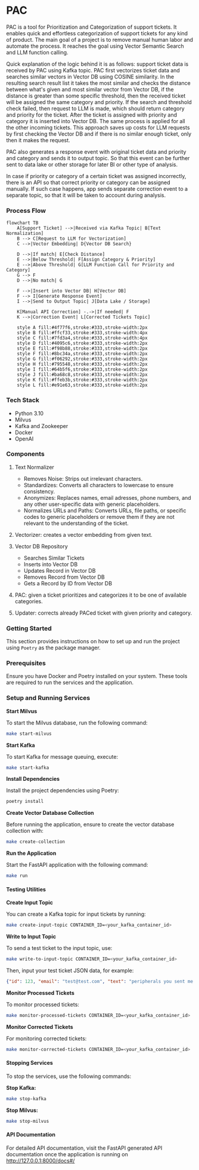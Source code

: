 # PAC

PAC is a tool for Prioritization and Categorization of support tickets. It enables quick and effortless categorization of support tickets for any kind of product. The main goal of a project is to remove manual human labor and automate the process. It reaches the goal using Vector Semantic Search and LLM function calling.

Quick explanation of the logic behind it is as follows: support ticket data is received by PAC using Kafka topic. PAC first vectorizes ticket data and searches similar vectors in Vector DB using COSINE similarity. In the resulting search result list it takes the most similar and checks the distance between what's given and most similar vector from Vector DB, if the distance is greater than some specific threshold, then the received ticket will be assigned the same category and priority. If the search and threshold check failed, then request to LLM is made, which should return category and priority for the ticket. After the ticket is assigned with priority and category it is inserted into Vector DB. The same process is applied for all the other incoming tickets. This approach saves up costs for LLM requests by first checking the Vector DB and if there is no similar enough ticket, only then it makes the request.

PAC also generates a response event with original ticket data and priority and category and sends it to output topic. So that this event can be further sent to data lake or other storage for later BI or other type of analysis.

In case if priority or category of a certain ticket was assigned incorrectly, there is an API so that correct priority or category can be assigned manually. If such case happens, app sends separate correction event to a separate topic, so that it will be taken to account during analysis.

### Process Flow

```mermaid
flowchart TB
    A[Support Ticket] -->|Received via Kafka Topic| B[Text Normalization]
    B --> C[Request to LLM for Vectorization]
    C -->|Vector Embedding| D{Vector DB Search}

    D -->|If match| E[Check Distance]
    E -->|Below Threshold| F[Assign Category & Priority]
    E -->|Above Threshold| G[LLM Function Call for Priority and Category]
    G --> F
    D -->|No match| G
    
    F -->|Insert into Vector DB| H[Vector DB]
    F --> I[Generate Response Event]
    I -->|Send to Output Topic| J[Data Lake / Storage]
    
    K[Manual API Correction] -.->|If needed| F
    K -->|Correction Event| L[Corrected Tickets Topic]

    style A fill:#4f77f6,stroke:#333,stroke-width:2px
    style B fill:#ffcf33,stroke:#333,stroke-width:4px
    style C fill:#7fd3a4,stroke:#333,stroke-width:4px
    style D fill:#4095c6,stroke:#333,stroke-width:2px
    style E fill:#f98b88,stroke:#333,stroke-width:2px
    style F fill:#8bc34a,stroke:#333,stroke-width:2px
    style G fill:#f06292,stroke:#333,stroke-width:2px
    style H fill:#795548,stroke:#333,stroke-width:2px
    style I fill:#64b5f6,stroke:#333,stroke-width:2px
    style J fill:#ba68c8,stroke:#333,stroke-width:2px
    style K fill:#ffeb3b,stroke:#333,stroke-width:2px
    style L fill:#e91e63,stroke:#333,stroke-width:2px
```

### Tech Stack
- Python 3.10
- Milvus
- Kafka and Zookeeper
- Docker
- OpenAI

### Components
1. Text Normalizer
    - Removes Noise: Strips out irrelevant characters.
    - Standardizes: Converts all characters to lowercase to ensure consistency.
    - Anonymizes: Replaces names, email adresses, phone numbers, and any other user-specific data with generic placeholders.
    - Normalizes URLs and Paths: Converts URLs, file paths, or specific codes to generic placeholders or remove them if they are not relevant to the understanding of the ticket.

2. Vectorizer: creates a vector embedding from given text.

3. Vector DB Repository
    - Searches Similar Tickets
    - Inserts into Vector DB
    - Updates Record in Vector DB
    - Removes Record from Vector DB
    - Gets a Record by ID from Vector DB

4. PAC: given a ticket prioritizes and categorizes it to be one of available categories.

5. Updater: corrects already PACed ticket with given priority and category.

### Getting Started

This section provides instructions on how to set up and run the project using `Poetry` as the package manager.

### Prerequisites

Ensure you have Docker and Poetry installed on your system. These tools are required to run the services and the application.

### Setup and Running Services

**Start Milvus**

To start the Milvus database, run the following command:
```bash
make start-milvus
```

**Start Kafka**

To start Kafka for message queuing, execute:
```bash
make start-kafka
```

**Install Dependencies**

Install the project dependencies using Poetry:
```bash
poetry install
```

**Create Vector Database Collection**

Before running the application, ensure to create the vector database collection with:
```bash
make create-collection
```

**Run the Application**

Start the FastAPI application with the following command:
```bash
make run
```

#### Testing Utilities

**Create Input Topic**

You can create a Kafka topic for input tickets by running:
```bash
make create-input-topic CONTAINER_ID=<your_kafka_container_id>
```

**Write to Input Topic**

To send a test ticket to the input topic, use:
```bash
make write-to-input-topic CONTAINER_ID=<your_kafka_container_id>
```

Then, input your test ticket JSON data, for example:
```json
{"id": 123, "email": "test@test.com", "text": "peripherals you sent me are not working. i wanna return them today"}
```

**Monitor Processed Tickets**

To monitor processed tickets:
```bash
make monitor-processed-tickets CONTAINER_ID=<your_kafka_container_id>
```

**Monitor Corrected Tickets**

For monitoring corrected tickets:
```bash
make monitor-corrected-tickets CONTAINER_ID=<your_kafka_container_id>
```

#### Stopping Services

To stop the services, use the following commands:

**Stop Kafka:**

```bash
make stop-kafka
```

**Stop Milvus:**

```bash
make stop-milvus
```

#### API Documentation
For detailed API documentation, visit the FastAPI generated API documentation once the application is running on http://127.0.0.1:8000/docs#/
